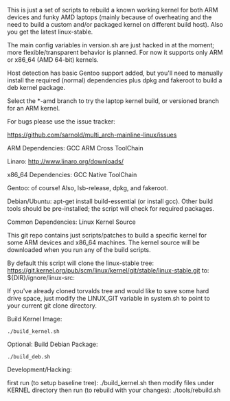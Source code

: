 This is just a set of scripts to rebuild a known working kernel for both ARM
devices and funky AMD laptops (mainly because of overheating and the need to
build a custom and/or packaged kernel on different build host).  Also you get
the latest linux-stable.

The main config variables in version.sh are just hacked in at the moment;
more flexible/transparent behavior is planned. For now it supports only ARM
or x86_64 (AMD 64-bit) kernels.

Host detection has basic Gentoo support added, but you'll need to manually 
install the required (normal) dependencies plus dpkg and fakeroot to build
a deb kernel package.

Select the *-amd branch to try the laptop kernel build, or versioned branch
for an ARM kernel.

For bugs please use the issue tracker:

https://github.com/sarnold/multi_arch-mainline-linux/issues

ARM Dependencies: GCC ARM Cross ToolChain

Linaro:
http://www.linaro.org/downloads/

x86_64 Dependencies: GCC Native ToolChain

Gentoo: of course!  Also, lsb-release, dpkg, and fakeroot.

Debian/Ubuntu: apt-get install build-essential (or install gcc). Other build
tools should be pre-installed; the script will check for required packages.

Common Dependencies: Linux Kernel Source

This git repo contains just scripts/patches to build a specific kernel for
some ARM devices and x86_64 machines. The kernel source will be downloaded
when you run any of the build scripts.

By default this script will clone the linux-stable tree:
https://git.kernel.org/pub/scm/linux/kernel/git/stable/linux-stable.git
to: ${DIR}/ignore/linux-src:

If you've already cloned torvalds tree and would like to save some hard drive
space, just modify the LINUX_GIT variable in system.sh to point to your current
git clone directory.

Build Kernel Image:

```
./build_kernel.sh
```

Optional: Build Debian Package:

```
./build_deb.sh
```

Development/Hacking:

first run (to setup baseline tree): ./build_kernel.sh
then modify files under KERNEL directory
then run (to rebuild with your changes): ./tools/rebuild.sh


